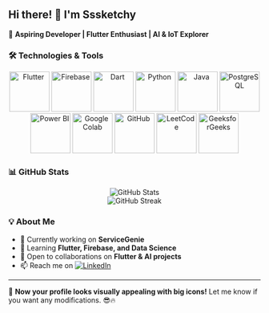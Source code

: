 ## Hi there! 👋 I'm Sssketchy  

🚀 **Aspiring Developer | Flutter Enthusiast | AI & IoT Explorer**  

### 🛠️ Technologies & Tools  
<p align="center">
  <img src="https://cdn.jsdelivr.net/gh/devicons/devicon/icons/flutter/flutter-original.svg" alt="Flutter" width="80" height="80"/>
  <img src="https://cdn.jsdelivr.net/gh/devicons/devicon/icons/firebase/firebase-plain.svg" alt="Firebase" width="80" height="80"/>
  <img src="https://cdn.jsdelivr.net/gh/devicons/devicon/icons/dart/dart-original.svg" alt="Dart" width="80" height="80"/>
  <img src="https://cdn.jsdelivr.net/gh/devicons/devicon/icons/python/python-original.svg" alt="Python" width="80" height="80"/>
  <img src="https://cdn.jsdelivr.net/gh/devicons/devicon/icons/java/java-original.svg" alt="Java" width="80" height="80"/>
  <img src="https://cdn.jsdelivr.net/gh/devicons/devicon/icons/postgresql/postgresql-original.svg" alt="PostgreSQL" width="80" height="80"/>
  <img src="https://upload.wikimedia.org/wikipedia/commons/c/cf/New_Power_BI_Logo.svg" alt="Power BI" width="80" height="80"/>
  <img src="https://upload.wikimedia.org/wikipedia/commons/d/d0/Google_Colaboratory_SVG_Logo.svg" alt="Google Colab" width="80" height="80"/>
  <img src="https://cdn.jsdelivr.net/gh/devicons/devicon/icons/github/github-original.svg" alt="GitHub" width="80" height="80"/>
  <img src="https://upload.wikimedia.org/wikipedia/commons/a/ab/LeetCode_logo_black.png" alt="LeetCode" width="80" height="80"/>
  <img src="https://upload.wikimedia.org/wikipedia/commons/4/43/GeeksforGeeks.svg" alt="GeeksforGeeks" width="80" height="80"/>
</p>  

### 📊 GitHub Stats  
<p align="center">
  <img src="https://github-readme-stats.vercel.app/api?username=Sssketchy&show_icons=true&theme=radical" alt="GitHub Stats"/>
  <br>
  <img src="https://streak-stats.demolab.com/?user=Sssketchy&theme=radical" alt="GitHub Streak"/>
</p>  

### 💡 About Me  
- 🔭 Currently working on **ServiceGenie**  
- 🌱 Learning **Flutter, Firebase, and Data Science**  
- 🤝 Open to collaborations on **Flutter & AI projects**  
- 📫 Reach me on [![LinkedIn](https://img.shields.io/badge/LinkedIn-blue?style=flat&logo=linkedin)](https://www.linkedin.com/in/yashwanth-vignesh-k-264033344/)  

---

🚀 **Now your profile looks visually appealing with big icons!** Let me know if you want any modifications. 😎🔥  
